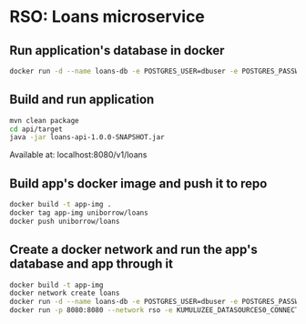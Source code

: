 # RSO: Loans microservice

## Run application's database in docker

```bash
docker run -d --name loans-db -e POSTGRES_USER=dbuser -e POSTGRES_PASSWORD=postgres -e POSTGRES_DB=loans -p 5432:5432 postgres:13
```

## Build and run application
```bash
mvn clean package
cd api/target
java -jar loans-api-1.0.0-SNAPSHOT.jar
```
Available at: localhost:8080/v1/loans


## Build app's docker image and push it to repo
```bash
docker build -t app-img .
docker tag app-img uniborrow/loans
docker push uniborrow/loans 
```

## Create a docker network and run the app's database and app through it
```bash
docker build -t app-img
docker network create loans
docker run -d --name loans-db -e POSTGRES_USER=dbuser -e POSTGRES_PASSWORD=postgres -e POSTGRES_DB=loans -p 5432:5432 --network loans postgres:13
docker run -p 8080:8080 --network rso -e KUMULUZEE_DATASOURCES0_CONNECTIONURL=jdbc:postgresql://loans-db:5432/loans app-img
```
